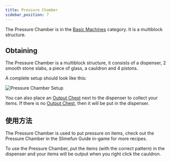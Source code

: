 ```yaml
---
title: Pressure Chamber
sidebar_position: 7
---
```


The Pressure Chamber is in the [Basic Machines](/docs/Slimefun/Basic-Machines) category. It is a multiblock structure.

## Obtaining

The Pressure Chamber is a multiblock structure, it consists of a dispenser, 2 smooth stone slabs, a piece of glass, a cauldron and 4 pistons.

A complete setup should look like this:

![Pressure Chamber Setup](https://raw.githubusercontent.com/TheBusyBiscuit/Slimefun4-Wiki/master/images/multiblock-pressure-chamber.png)

You can also place an [Output Chest](Output-Chest) next to the dispenser to collect your items. If there is no [Output Chest](Output-Chest), then it will be put in the dispenser.

## 使用方法

The Pressure Chamber is used to put pressure on items, check out the Pressure Chamber in the Slimefun Guide in-game for more recipes.

To use the Pressure Chamber, put the items (with the correct pattern) in the dispenser and your items will be output when you right click the cauldron.
